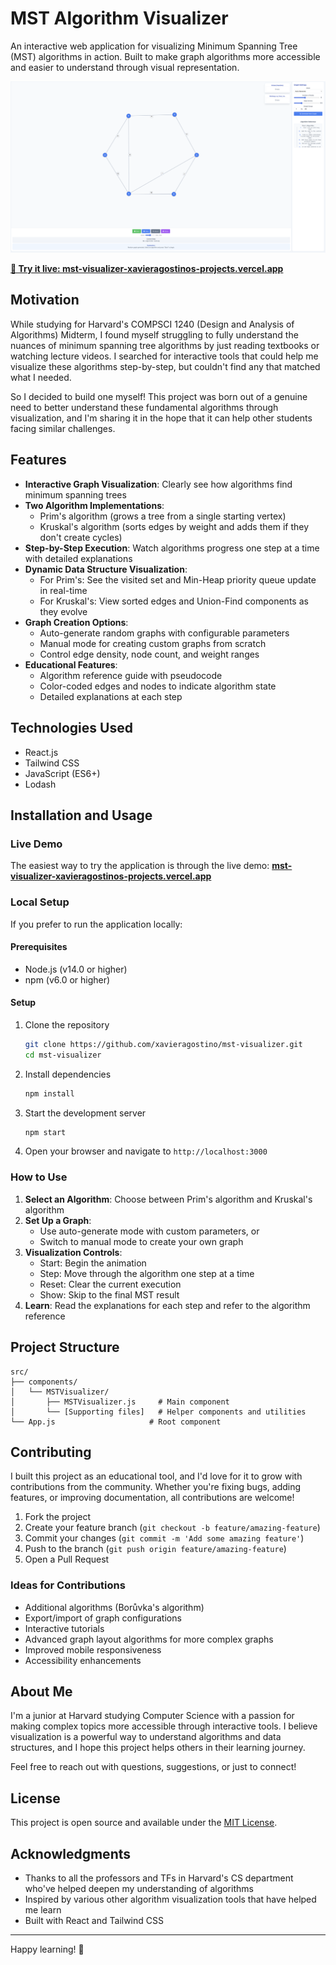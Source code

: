 # MST Algorithm Visualizer

An interactive web application for visualizing Minimum Spanning Tree (MST) algorithms in action. Built to make graph algorithms more accessible and easier to understand through visual representation.

![MST Visualizer Screenshot](./screenshot.png)

**[🚀 Try it live: mst-visualizer-xavieragostinos-projects.vercel.app](https://mst-visualizer-xavieragostinos-projects.vercel.app/)**

## Motivation

While studying for Harvard's COMPSCI 1240 (Design and Analysis of Algorithms) Midterm, I found myself struggling to fully understand the nuances of minimum spanning tree algorithms by just reading textbooks or watching lecture videos. I searched for interactive tools that could help me visualize these algorithms step-by-step, but couldn't find any that matched what I needed.

So I decided to build one myself! This project was born out of a genuine need to better understand these fundamental algorithms through visualization, and I'm sharing it in the hope that it can help other students facing similar challenges.

## Features

- **Interactive Graph Visualization**: Clearly see how algorithms find minimum spanning trees
- **Two Algorithm Implementations**:
  - Prim's algorithm (grows a tree from a single starting vertex)
  - Kruskal's algorithm (sorts edges by weight and adds them if they don't create cycles)
- **Step-by-Step Execution**: Watch algorithms progress one step at a time with detailed explanations
- **Dynamic Data Structure Visualization**: 
  - For Prim's: See the visited set and Min-Heap priority queue update in real-time
  - For Kruskal's: View sorted edges and Union-Find components as they evolve
- **Graph Creation Options**:
  - Auto-generate random graphs with configurable parameters
  - Manual mode for creating custom graphs from scratch
  - Control edge density, node count, and weight ranges
- **Educational Features**:
  - Algorithm reference guide with pseudocode
  - Color-coded edges and nodes to indicate algorithm state
  - Detailed explanations at each step

## Technologies Used

- React.js
- Tailwind CSS
- JavaScript (ES6+)
- Lodash

## Installation and Usage

### Live Demo
The easiest way to try the application is through the live demo:
**[mst-visualizer-xavieragostinos-projects.vercel.app](https://mst-visualizer-xavieragostinos-projects.vercel.app/)**

### Local Setup
If you prefer to run the application locally:

#### Prerequisites
- Node.js (v14.0 or higher)
- npm (v6.0 or higher)

#### Setup
1. Clone the repository
   ```bash
   git clone https://github.com/xavieragostino/mst-visualizer.git
   cd mst-visualizer
   ```

2. Install dependencies
   ```bash
   npm install
   ```

3. Start the development server
   ```bash
   npm start
   ```

4. Open your browser and navigate to `http://localhost:3000`

### How to Use

1. **Select an Algorithm**: Choose between Prim's algorithm and Kruskal's algorithm
2. **Set Up a Graph**: 
   - Use auto-generate mode with custom parameters, or
   - Switch to manual mode to create your own graph
3. **Visualization Controls**:
   - Start: Begin the animation
   - Step: Move through the algorithm one step at a time
   - Reset: Clear the current execution
   - Show: Skip to the final MST result
4. **Learn**: Read the explanations for each step and refer to the algorithm reference

## Project Structure

```
src/
├── components/
│   └── MSTVisualizer/
│       ├── MSTVisualizer.js     # Main component
│       └── [Supporting files]   # Helper components and utilities
└── App.js                     # Root component
```

## Contributing

I built this project as an educational tool, and I'd love for it to grow with contributions from the community. Whether you're fixing bugs, adding features, or improving documentation, all contributions are welcome!

1. Fork the project
2. Create your feature branch (`git checkout -b feature/amazing-feature`)
3. Commit your changes (`git commit -m 'Add some amazing feature'`)
4. Push to the branch (`git push origin feature/amazing-feature`)
5. Open a Pull Request

### Ideas for Contributions
- Additional algorithms (Borůvka's algorithm)
- Export/import of graph configurations
- Interactive tutorials
- Advanced graph layout algorithms for more complex graphs
- Improved mobile responsiveness
- Accessibility enhancements

## About Me

I'm a junior at Harvard studying Computer Science with a passion for making complex topics more accessible through interactive tools. I believe visualization is a powerful way to understand algorithms and data structures, and I hope this project helps others in their learning journey.

Feel free to reach out with questions, suggestions, or just to connect!

## License

This project is open source and available under the [MIT License](LICENSE).

## Acknowledgments

- Thanks to all the professors and TFs in Harvard's CS department who've helped deepen my understanding of algorithms
- Inspired by various other algorithm visualization tools that have helped me learn
- Built with React and Tailwind CSS

---

Happy learning! 🍎
